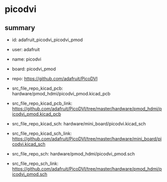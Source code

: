 # picodvi
 
## summary 
* id: adafruit_picodvi_picodvi_pmod
* user: adafruit
* name: picodvi
* board: picodvi_pmod
* repo: https://github.com/adafruit/PicoDVI
* src_file_repo_kicad_pcb: hardware/pmod_hdmi/picodvi_pmod.kicad_pcb
* src_file_repo_kicad_pcb_link: https://github.com/adafruit/PicoDVI/tree/master/hardware/pmod_hdmi/picodvi_pmod.kicad_pcb
* src_file_repo_kicad_sch: hardware/mini_board/picodvi.kicad_sch
* src_file_repo_kicad_sch_link: https://github.com/adafruit/PicoDVI/tree/master/hardware/mini_board/picodvi.kicad_sch

* src_file_repo_sch: hardware/pmod_hdmi/picodvi_pmod.sch
* src_file_repo_sch_link: https://github.com/adafruit/PicoDVI/tree/master/hardware/pmod_hdmi/picodvi_pmod.sch






